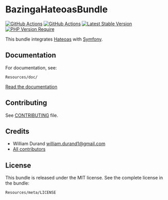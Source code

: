 BazingaHateoasBundle
====================

[![GitHub Actions](https://github.com/willdurand/BazingaHateoasBundle/workflows/CI/badge.svg)](https://github.com/willdurand/BazingaHateoasBundle/actions?query=workflow%3A%22CI%22+branch%3Amaster)
[![GitHub Actions](https://github.com/willdurand/BazingaHateoasBundle/workflows/Coding%20Standards/badge.svg)](https://github.com/willdurand/BazingaHateoasBundle/actions?query=workflow%3A%22Coding%20Standards%22+branch%3Amaster)
[![Latest Stable
Version](https://poser.pugx.org/willdurand/hateoas-bundle/v/stable.png)](https://packagist.org/packages/willdurand/hateoas-bundle)
[![PHP Version Require](https://poser.pugx.org/willdurand/hateoas-bundle/require/php)](https://packagist.org/packages/willdurand/hateoas-bundle)

This bundle integrates [Hateoas](http://github.com/willdurand/Hateoas) with
[Symfony](http://symfony.com).


Documentation
-------------

For documentation, see:

    Resources/doc/

[Read the documentation](https://github.com/willdurand/BazingaHateoasBundle/blob/master/Resources/doc/index.md)


Contributing
------------

See
[CONTRIBUTING](https://github.com/willdurand/BazingaHateoasBundle/blob/master/CONTRIBUTING.md)
file.


Credits
-------

* William Durand <william.durand1@gmail.com>
* [All contributors](https://github.com/willdurand/BazingaHateoasBundle/contributors)


License
-------

This bundle is released under the MIT license. See the complete license in the
bundle:

    Resources/meta/LICENSE
